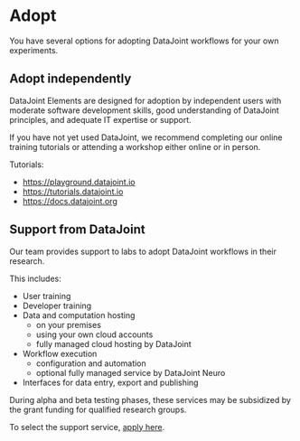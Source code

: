 # Adopt
You have several options for adopting DataJoint workflows for your own experiments.

## Adopt independently
DataJoint Elements are designed for adoption by independent users with moderate software development skills,  good understanding of DataJoint principles, and adequate IT expertise or support.

If you have not yet used DataJoint, we recommend completing our online training tutorials or attending a workshop either online or in person.

Tutorials:

* https://playground.datajoint.io
* https://tutorials.datajoint.io
* https://docs.datajoint.org

## Support from DataJoint
Our team provides support to labs to adopt DataJoint workflows in their research.

This includes:

* User training
* Developer training
* Data and computation hosting
  * on your premises
  * using your own cloud accounts
  * fully managed cloud hosting by DataJoint
* Workflow execution
  * configuration and automation
  * optional fully managed service by DataJoint Neuro
* Interfaces for data entry, export and publishing

During alpha and beta testing phases, these services may be subsidized by the grant funding for qualified research groups.

To select the support service, [apply here](./support.md).
